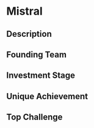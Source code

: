 # Mistral
## Description
## Founding Team
## Investment Stage
## Unique Achievement
## Top Challenge
